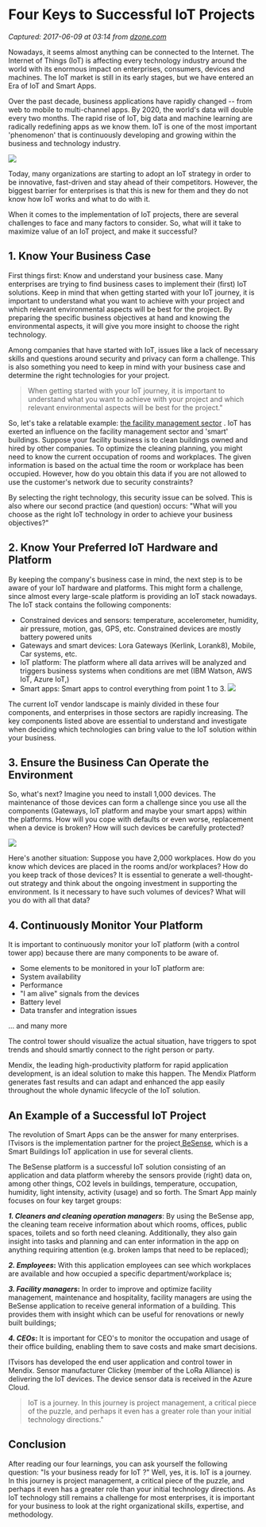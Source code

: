 # Four Keys to Successful IoT Projects

_Captured: 2017-06-09 at 03:14 from [dzone.com](https://dzone.com/articles/four-keys-to-successful-iot-projects?edition=304143&utm_source=Daily%20Digest&utm_medium=email&utm_campaign=dd%202017-06-07)_

Nowadays, it seems almost anything can be connected to the Internet. The Internet of Things (IoT) is affecting every technology industry around the world with its enormous impact on enterprises, consumers, devices and machines. The IoT market is still in its early stages, but we have entered an Era of IoT and Smart Apps.

Over the past decade, business applications have rapidly changed -- from web to mobile to multi-channel apps. By 2020, the world's data will double every two months. The rapid rise of IoT, big data and machine learning are radically redefining apps as we know them. IoT is one of the most important 'phenomenon' that is continuously developing and growing within the business and technology industry.

![](https://www.mendix.com/wp-content/uploads/blog-inpost-quotes-it-visors-1.png)

Today, many organizations are starting to adopt an IoT strategy in order to be innovative, fast-driven and stay ahead of their competitors. However, the biggest barrier for enterprises is that this is new for them and they do not know how IoT works and what to do with it.

When it comes to the implementation of IoT projects, there are several challenges to face and many factors to consider. So, what will it take to maximize value of an IoT project, and make it successful?

## 1\. Know Your Business Case

First things first: Know and understand your business case. Many enterprises are trying to find business cases to implement their (first) IoT solutions. Keep in mind that when getting started with your IoT journey, it is important to understand what you want to achieve with your project and which relevant environmental aspects will be best for the project. By preparing the specific business objectives at hand and knowing the environmental aspects, it will give you more insight to choose the right technology.

Among companies that have started with IoT, issues like a lack of necessary skills and questions around security and privacy can form a challenge. This is also something you need to keep in mind with your business case and determine the right technologies for your project.

> When getting started with your IoT journey, it is important to understand what you want to achieve with your project and which relevant environmental aspects will be best for the project."

So, let's take a relatable example: [the facility management sector](https://www.mendix.com/blog/four-key-learnings-itvisors-successfully-implement-iot-projects/\(1\)%09http:/www.itvisors.nl/nl/nieuws/itvisors-en-heijmans-werken-samen-aan-iot-project-voor-slim-gebouwbeheer) . IoT has exerted an influence on the facility management sector and 'smart' buildings. Suppose your facility business is to clean buildings owned and hired by other companies. To optimize the cleaning planning, you might need to know the current occupation of rooms and workplaces. The given information is based on the actual time the room or workplace has been occupied. However, how do you obtain this data if you are not allowed to use the customer's network due to security constraints?

By selecting the right technology, this security issue can be solved. This is also where our second practice (and question) occurs: "What will you choose as the right IoT technology in order to achieve your business objectives?"

## 2\. Know Your Preferred IoT Hardware and Platform

By keeping the company's business case in mind, the next step is to be aware of your IoT hardware and platforms. This might form a challenge, since almost every large-scale platform is providing an IoT stack nowadays. The IoT stack contains the following components:

  * Constrained devices and sensors: temperature, accelerometer, humidity, air pressure, motion, gas, GPS, etc. Constrained devices are mostly battery powered units
  * Gateways and smart devices: Lora Gateways (Kerlink, Lorank8), Mobile, Car systems, etc.
  * IoT platform: The platform where all data arrives will be analyzed and triggers business systems when conditions are met (IBM Watson, AWS IoT, Azure IoT,)
  * Smart apps: Smart apps to control everything from point 1 to 3.
![](https://www.mendix.com/wp-content/uploads/blog-inpost-it-visors-2.png)

The current IoT vendor landscape is mainly divided in these four components, and enterprises in those sectors are rapidly increasing. The key components listed above are essential to understand and investigate when deciding which technologies can bring value to the IoT solution within your business.

## 3\. Ensure the Business Can Operate the Environment

So, what's next? Imagine you need to install 1,000 devices. The maintenance of those devices can form a challenge since you use all the components (Gateways, IoT platform and maybe your smart apps) within the platforms. How will you cope with defaults or even worse, replacement when a device is broken? How will such devices be carefully protected?

![](https://www.mendix.com/wp-content/uploads/blog-inpost-quotes-it-visors-3.png)

Here's another situation: Suppose you have 2,000 workplaces. How do you know which devices are placed in the rooms and/or workplaces? How do you keep track of those devices? It is essential to generate a well-thought-out strategy and think about the ongoing investment in supporting the environment. Is it necessary to have such volumes of devices? What will you do with all that data?

## 4\. Continuously Monitor Your Platform

It is important to continuously monitor your IoT platform (with a control tower app) because there are many components to be aware of.

  * Some elements to be monitored in your IoT platform are:
  * System availability
  * Performance
  * "I am alive" signals from the devices
  * Battery level
  * Data transfer and integration issues

… and many more

The control tower should visualize the actual situation, have triggers to spot trends and should smartly connect to the right person or party.

Mendix, the leading high-productivity platform for rapid application development, is an ideal solution to make this happen. The Mendix Platform generates fast results and can adapt and enhanced the app easily throughout the whole dynamic lifecycle of the IoT solution.

## An Example of a Successful IoT Project

The revolution of Smart Apps can be the answer for many enterprises. ITvisors is the implementation partner for the project[ BeSense](https://besense.nl/), which is a Smart Buildings IoT application in use for several clients.

The BeSense platform is a successful IoT solution consisting of an application and data platform whereby the sensors provide (right) data on, among other things, CO2 levels in buildings, temperature, occupation, humidity, light intensity, activity (usage) and so forth. The Smart App mainly focuses on four key target groups:

**_1\. Cleaners and cleaning operation managers_**: By using the BeSense app, the cleaning team receive information about which rooms, offices, public spaces, toilets and so forth need cleaning. Additionally, they also gain insight into tasks and planning and can enter information in the app on anything requiring attention (e.g. broken lamps that need to be replaced);

**_2\. Employees_:** With this application employees can see which workplaces are available and how occupied a specific department/workplace is;

**_3\. Facility managers_:** In order to improve and optimize facility management, maintenance and hospitality, facility managers are using the BeSense application to receive general information of a building. This provides them with insight which can be useful for renovations or newly built buildings;

**_4\. CEOs_:** It is important for CEO's to monitor the occupation and usage of their office building, enabling them to save costs and make smart decisions.

ITvisors has developed the end user application and control tower in Mendix. Sensor manufacturer Clickey (member of the LoRa Alliance) is delivering the IoT devices. The device sensor data is received in the Azure Cloud.

> IoT is a journey. In this journey is project management, a critical piece of the puzzle, and perhaps it even has a greater role than your initial technology directions."

## **Conclusion**

After reading our four learnings, you can ask yourself the following question: "Is your business ready for IoT ?" Well, yes, it is. IoT is a journey. In this journey is project management, a critical piece of the puzzle, and perhaps it even has a greater role than your initial technology directions. As IoT technology still remains a challenge for most enterprises, it is important for your business to look at the right organizational skills, expertise, and methodology.
